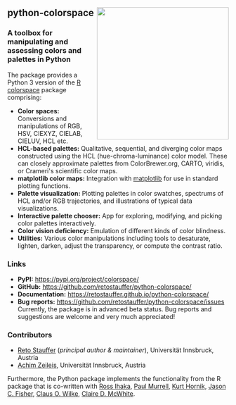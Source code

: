 ## python-colorspace <img src="https://raw.githubusercontent.com/retostauffer/python-colorspace/main/_quarto/logo-wide.png" align="right" alt="" width="300" />

### A toolbox for manipulating and assessing colors and palettes in Python

The package provides a Python 3 version of the
[R colorspace](http://colorspace.R-Forge.R-project.org/) package comprising:

- **Color spaces:** Conversions and manipulations of RGB, HSV, CIEXYZ, CIELAB, CIELUV, HCL etc.
- **HCL-based palettes:** Qualitative, sequential, and diverging color maps constructed
  using the HCL (hue-chroma-luminance) color model. These can closely approximate palettes
  from ColorBrewer.org, CARTO, viridis, or Crameri's scientific color maps.
- **matplotlib color maps:** Integration with [matplotlib](https://matplotlib.org/) for
  use in standard plotting functions.
- **Palette visualization:** Plotting palettes in color swatches, spectrums of HCL and/or
  RGB trajectories, and illustrations of typical data visualizations.
- **Interactive palette chooser:** App for exploring, modifying, and picking color
  palettes interactively.
- **Color vision deficiency:** Emulation of different kinds of color blindness.
- **Utilities:** Various color manipulations including tools to desaturate, lighten, darken,
  adjust the transparency, or compute the contrast ratio.

### Links

- **PyPI:** <https://pypi.org/project/colorspace/>
- **GitHub:** <https://github.com/retostauffer/python-colorspace/>
- **Documentation:** <https://retostauffer.github.io/python-colorspace/>
- **Bug reports:** https://github.com/retostauffer/python-colorspace/issues  
  Currently, the package is in advanced beta status. Bug reports and suggestions
  are welcome and very much appreciated!

### Contributors

- [Reto Stauffer](https://retostauffer.org/) (_principal author & maintainer_), Universität Innsbruck, Austria
- [Achim Zeileis](https://www.zeileis.org/), Universität Innsbruck, Austria

Furthermore, the Python package implements the functionality from the R package
that is co-written with
[Ross Ihaka](https://www.stat.auckland.ac.nz/~ihaka/),
[Paul Murrell](https://www.stat.auckland.ac.nz/~paul/),
[Kurt Hornik](https://statmath.wu.ac.at/~hornik/),
[Jason C. Fisher](https://www.usgs.gov/staff-profiles/jason-c-fisher),
[Claus O. Wilke](https://clauswilke.com/),
[Claire D. McWhite](https://clairemcwhite.github.io/).
